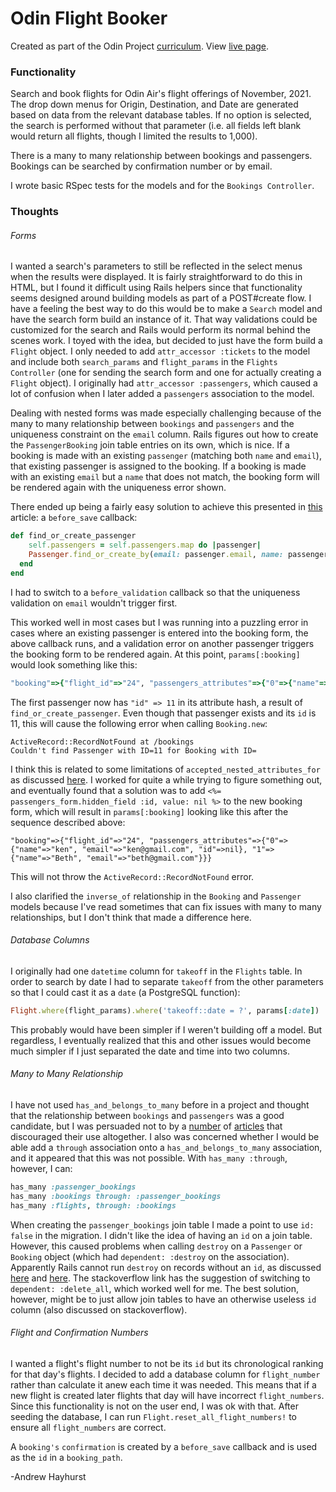 # Odin Flight Booker

Created as part of the Odin Project [curriculum](https://www.theodinproject.com/courses/ruby-on-rails/lessons/building-advanced-forms). View [live page](https://powerful-inlet-75513.herokuapp.com/).

### Functionality

Search and book flights for Odin Air's flight offerings of November, 2021. The drop down menus for Origin, Destination, and Date are generated based on data from the relevant database tables. If no option is selected, the search is performed without that parameter (i.e. all fields left blank would return all flights, though I limited the results to 1,000).

There is a many to many relationship between bookings and passengers. Bookings can be searched by confirmation number or by email.

I wrote basic RSpec tests for the models and for the `Bookings Controller`.

### Thoughts

###### Forms

I wanted a search's parameters to still be reflected in the select menus when the results were displayed. It is fairly straightforward to do this in HTML, but I found it difficult using Rails helpers since that functionality seems designed around building models as part of a POST#create flow. I have a feeling the best way to do this would be to make a `Search` model and have the search form build an instance of it. That way validations could be customized for the search and Rails would perform its normal behind the scenes work. I toyed with the idea, but decided to just have the form build a `Flight` object. I only needed to add `attr_accessor :tickets` to the model and include both `search_params` and `flight_params` in the `Flights Controller` (one for sending the search form and one for actually creating a `Flight` object). I originally had `attr_accessor :passengers`, which caused a lot of confusion when I later added a `passengers` association to the model.

Dealing with nested forms was made especially challenging because of the many to many relationship between `bookings` and `passengers` and the uniqueness constraint on the `email` column. Rails figures out how to create the `PassengerBooking` join table entries on its own, which is nice. If a booking is made with an existing `passenger` (matching both `name` and `email`), that existing passenger is assigned to the booking. If a booking is made with an existing `email` but a `name` that does not match, the booking form will be rendered again with the uniqueness error shown.

There ended up being a fairly easy solution to achieve this presented in [this](https://medium.com/inview-technical-blog/rails-5-using-find-or-create-by-for-nested-attributes-ff633aee62a1) article: a `before_save` callback:

```ruby
def find_or_create_passenger
	self.passengers = self.passengers.map do |passenger|
  	Passenger.find_or_create_by(email: passenger.email, name: passenger.name)
  end
end
```

I had to switch to a `before_validation` callback so that the uniqueness validation on `email` wouldn't trigger first.

This worked well in most cases but I was running into a puzzling error in cases where an existing passenger is entered into the booking form, the above callback runs, and a validation error on another passenger triggers the booking form to be rendered again. At this point, `params[:booking]` would look something like this:

```ruby
"booking"=>{"flight_id"=>"24", "passengers_attributes"=>{"0"=>{"name"=>"ken", "email"=>"ken@gmail.com", "id"=>11}, "1"=>{"name"=>"Beth", "email"=>"beth@gmail.com"}}}
```

The first passenger now has `"id" => 11` in its attribute hash, a result of `find_or_create_passenger`. Even though that passenger exists and its `id` is 11, this will cause the following error when calling `Booking.new`:

```pseudocode
ActiveRecord::RecordNotFound at /bookings
Couldn't find Passenger with ID=11 for Booking with ID=
```

I think this is related to some limitations of `accepted_nested_attributes_for` as discussed [here](https://github.com/rails/rails/issues/7256). I worked for quite a while trying to figure something out, and eventually found that a solution was to add `<%= passengers_form.hidden_field :id, value: nil %>` to the new booking form, which will result in `params[:booking]` looking like this after the sequence described above:

```
"booking"=>{"flight_id"=>"24", "passengers_attributes"=>{"0"=>{"name"=>"ken", "email"=>"ken@gmail.com", "id"=>nil}, "1"=>{"name"=>"Beth", "email"=>"beth@gmail.com"}}}
```

This will not throw the `ActiveRecord::RecordNotFound` error.

I also clarified the `inverse_of` relationship in the `Booking` and `Passenger` models because I've read sometimes that can fix issues with many to many relationships, but I don't think that made a difference here.

###### Database Columns

I originally had one `datetime` column for `takeoff` in the `Flights` table. In order to search by date I had to separate `takeoff` from the other parameters so that I could cast it as a `date` (a PostgreSQL function):

```ruby
Flight.where(flight_params).where('takeoff::date = ?', params[:date])
```

This probably would have been simpler if I weren't building off a model. But regardless, I eventually realized that this and other issues would become much simpler if I just separated the date and time into two columns.

###### Many to Many Relationship

I have not used `has_and_belongs_to_many` before in a project and thought that the relationship between `bookings` and `passengers` was a good candidate, but I was persuaded not to by a [number](https://cobwwweb.com/why-i-dont-use-has-and-belongs-to-many-in-rails) of [articles](https://flatironschool.com/blog/why-you-dont-need-has-and-belongs-to-many) that discouraged their use altogether. I also was concerned whether I would be able add a `through` association onto a `has_and_belongs_to_many` association, and it appeared that this was not possible. With `has_many :through`, however, I can:

```ruby
has_many :passenger_bookings
has_many :bookings through: :passenger_bookings
has_many :flights, through: :bookings
```

When creating the `passenger_bookings` join table I made a point to use `id: false` in the migration. I didn't like the idea of having an `id` on a join table. However, this caused problems when calling `destroy` on a `Passenger` or `Booking` object (which had `dependent: :destroy` on the association). Apparently Rails cannot run `destroy` on records without an `id`, as discussed [here](https://github.com/rails/rails/issues/25347) and [here](https://stackoverflow.com/questions/23165282/error-zero-length-delimited-identifier-at-or-near-line-1-delete-from-reg/30542991). The stackoverflow link has the suggestion of switching to `dependent: :delete_all`, which worked well for me. The best solution, however, might be to just allow join tables to have an otherwise useless `id` column (also discussed on stackoverflow).

###### Flight and Confirmation Numbers

I wanted a flight's flight number to not be its `id` but its chronological ranking for that day's flights. I decided to add a database column for `flight_number` rather than calculate it anew each time it was needed. This means that if a new flight is created later flights that day will have incorrect `flight_numbers`. Since this functionality is not on the user end, I was ok with that. After seeding the database, I can run `Flight.reset_all_flight_numbers!` to ensure all `flight_numbers` are correct.

A `booking's` `confirmation` is created by a `before_save` callback and is used as the `id` in a `booking_path`.

-Andrew Hayhurst